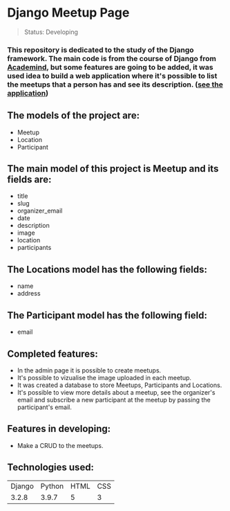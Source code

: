 # Django Meetup Page

> Status: Developing


### This repository is dedicated to the study of the Django framework. The main code is from the course of Django from <a href="https://www.youtube.com/watch?v=t7DrJqcUviA&list=PLzsAIfynJhXHvyjxUoNNkHyzEMn3vwqw_&index=2">Academind</a>, but some features are going to be added, it was used idea to build a web application where it's possible to list the meetups that a person has and see its description.  (<a href="https://django-meetup-heroku.herokuapp.com/meetups/">see the application</a>)


## The models of the project are:
+ Meetup
+ Location
+ Participant

## The main model of this project is Meetup and its fields are:
+ title
+ slug 
+ organizer_email
+ date
+ description
+ image
+ location
+ participants 

## The Locations model has the following fields:
+ name
+ address

## The Participant model has the following field:
+ email

## Completed features:
+ In the admin page it is possible to create meetups. 
+ It's possible to vizualise the image uploaded in each meetup.
+ It was created a database to store Meetups, Participants and Locations.
+ It's possible to view more details about a meetup, see the organizer's email and subscribe a new participant at the meetup by passing the participant's email.

## Features in developing:
+ Make a CRUD to the meetups.

## Technologies used:
<table>
  <tr>
    <td>Django</td>
    <td>Python</td>
    <td>HTML</td>
    <td>CSS</td>
  </tr>
  
  <tr>
    <td>3.2.8</td>
    <td>3.9.7</td>
    <td>5</td>
    <td>3</td>
  </tr>
</table>




